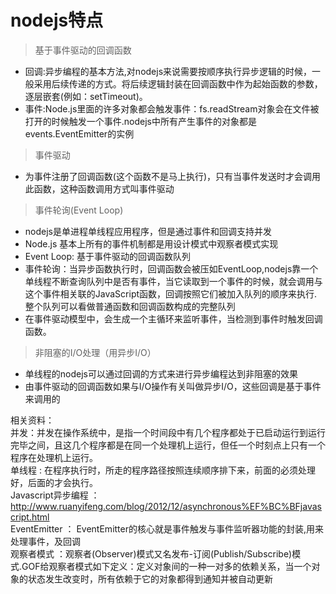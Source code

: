 # nodejs特点   

> 基于事件驱动的回调函数      
    
- 回调:异步编程的基本方法,对nodejs来说需要按顺序执行异步逻辑的时候，一般采用后续传递的方式。将后续逻辑封装在回调函数中作为起始函数的参数，逐层嵌套(例如：setTimeout)。
- 事件:Node.js里面的许多对象都会触发事件：fs.readStream对象会在文件被打开的时候触发一个事件.nodejs中所有产生事件的对象都是events.EventEmitter的实例

> 事件驱动 

- 为事件注册了回调函数(这个函数不是马上执行)，只有当事件发送时才会调用此函数，这种函数调用方式叫事件驱动   

> 事件轮询(Event Loop)   

- nodejs是单进程单线程应用程序，但是通过事件和回调支持并发     
- Node.js 基本上所有的事件机制都是用设计模式中观察者模式实现    
- Event Loop: 基于事件驱动的回调函数队列
- 事件轮询：当异步函数执行时，回调函数会被压如EventLoop,nodejs靠一个单线程不断查询队列中是否有事件，当它读取到一个事件的时候，就会调用与这个事件相关联的JavaScript函数，回调按照它们被加入队列的顺序来执行.整个队列可以看做普通函数和回调函数构成的完整队列
- 在事件驱动模型中，会生成一个主循环来监听事件，当检测到事件时触发回调函数。

> 非阻塞的I/O处理（用异步I/O）   

- 单线程的nodejs可以通过回调的方式来进行异步编程达到非阻塞的效果
- 由事件驱动的回调函数如果与I/O操作有关叫做异步I/O，这些回调是基于事件来调用的

相关资料：   
并发：并发在操作系统中，是指一个时间段中有几个程序都处于已启动运行到运行完毕之间，且这几个程序都是在同一个处理机上运行，但任一个时刻点上只有一个程序在处理机上运行。   
单线程 : 在程序执行时，所走的程序路径按照连续顺序排下来，前面的必须处理好，后面的才会执行。   
Javascript异步编程 ： http://www.ruanyifeng.com/blog/2012/12/asynchronous%EF%BC%BFjavascript.html    
EventEmitter ： EventEmitter的核心就是事件触发与事件监听器功能的封装,用来处理事件，及回调   
观察者模式 ：观察者(Observer)模式又名发布-订阅(Publish/Subscribe)模式.GOF给观察者模式如下定义：定义对象间的一种一对多的依赖关系，当一个对象的状态发生改变时，所有依赖于它的对象都得到通知并被自动更新   

